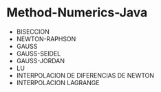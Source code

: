 # Method-Numerics-Java

- BISECCION
- NEWTON-RAPHSON
- GAUSS
- GAUSS-SEIDEL
- GAUSS-JORDAN
- LU
- INTERPOLACION DE DIFERENCIAS DE NEWTON
- INTERPOLACION LAGRANGE